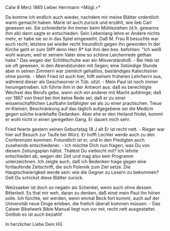  Calw 8 Merz 1865
Lieber Herrmann <Mögl.>*

Da komme ich endlich auch wieder, nachdem mir meine Blätter ordentlich warm gemacht haben. Marie ist auch zurück und erzählt, wie lieb Carl gewesen sei. Sie schneiderte ihn immer beim Mühleziehen (d.h. gewanns ihm ab) dann sagte er entschieden: Sein Lebenlang lehre er Andere nichts mehr, er habe sie so in das Spiel eingeweiht. Daß M. Frau R besuchte war auch recht, letztere sei wieder recht freundlich gegen ihn geworden In der Kirche geht er zum StPf denn Herr R<oser>* hat ihm den bes. befohlen: "Ich weiß wohl warum; weil er seinem Vater eine so schöne Leichenrede gethan habe." Das wegen der Schlittschuhe war ein Misverständniß. - Bei Heb ist sie oft gewesen, in den Abendstunden mit Segen; eine 3stündige Stunde aber in seinen Zimmern war ziemlich gehaltlos, beständiges Katechisiren ohne pointe. - Mein Fried ist auch hier, hilft seinem früheren Lehrherrn aus, während dieser als Geschworner in Tüb. sitzt. - Mein Paul ist noch immer herumgetrieben. Ich führte ihm in der Antwort aus: daß es berechtigte Wechsel des Berufs gebe, wenn sich ein anderer mit Macht aufdringe; daß vor 1867 von theol bei ihm keine Rede sei; daß er zu einer wissenschaftlichen Laufbahn befähigter sei als zu einer practischen. Treue im Kleinen, Beschränkung auf das täglich aufgegebene sei die Medicin gegen solche krankhafte Gedanken. Aber ehe er den Heiland findet, kommt er wohl nicht in einen geregelten Gang. Er dauert mich sehr.

Fried feierte gestern seinen Geburtstag 18 J alt Er ist recht nett. - Rieger war hier auf Besuch zur Taufe bei Würz. Er hofft Lechler werde auch zu den Conferenzen kommen. Freundlich ist er, und in den Predigten auch zusehends entschiedener. - Ich möchte Dich nun fragen, was Du von diesem Zeitungsplan hältst. Thätest Du vielleicht mit? Ich lehnte entschieden ab, wegen der Zeit und mag also kein Programm unterzeichnen. Ich zeigte auch, daß ich Bedenken trage gegen eine fortlaufende Zeitschrift, die sich Polemik zum Ziel setze. Die Hauptschwierigkeit werde sein: wie die Gegner zu Lesern zu bekommen? Gelt Du schickst diese Blätter zurück.

Weizsaeker ist doch so negativ als Schenkel, wenn auch ohne dessen Bitterkeit. Es that mir weh, daran zu denken, daß einst mein Paul ihn hören solle. Ich fürchte, wir werden, wenn einmal Beck fort kommt, auch auf der Universität neue Dinge erleben, die freilich überall kommen müssen. - Das Calwer Bibelwerk Bible Manual liegt nun vor mir, recht nett ausgestattet. Gottlob es ist auch bezahlt!

 In herzlicher Liebe
 Dein HG

